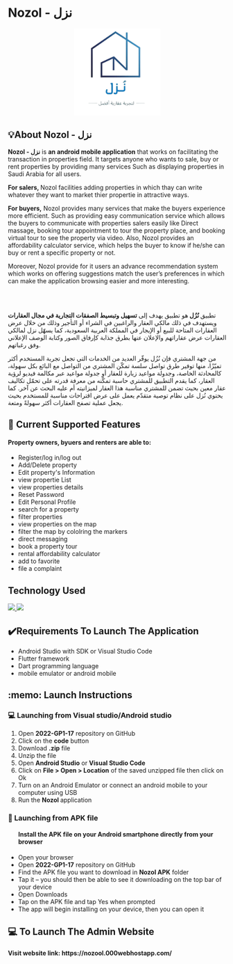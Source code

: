 # Nozol - نزل
 <p align="center">
 <img src="https://github.com/khloudaldughaim/2022-GP1-17/blob/master/assets/images/logo2.png" alt="Nozol logo" height="200" width="200">
 </p>
    
 <h2>💡About Nozol - نزل</h2>
 <p><strong> Nozol - نزل</strong> is <strong>an android mobile application</strong> that works on facilitating the transaction in properties field. It targets     anyone who wants to sale, buy or rent properties by providing many services Such as displaying properties in Saudi Arabia for all users.
    
<strong>For salers, </strong> Nozol facilities adding properties in which thay can write whatever they want to market thier propertie in attractive ways.
    
<strong>For buyers,</strong>  Nozol provides many services that make the buyers experience more efficient. Such as providing easy communication service which allows the buyers to communicate with properties salers easily like Direct massage, booking tour appointment to tour the property place, and booking virtual tour to see the property via video. Also, Nozol provides an affordability calculator service, which helps the buyer to know if he/she can buy or rent a specific property or not.

Moreover, Nozol provide for it users an advance recommendation system which works on offering suggestions match the user’s preferences in which can make the application browsing easier and more interesting.
</p> 

<br>
<br>


<p>
تطبيق<strong> نُزُل </strong>هو تطبيق يهدف إلى <strong>تسهيل وتبسيط الصفقات التجارية في مجال العقارات</strong> ويستهدف في ذلك مالكي العقار والراغبين في الشراء أو التأجير وذلك من خلال عرض العقارات المتاحة للبيع أو الإيجار في المملكة العربية السعودية،
كما يسهّل نزل لمالكي العقارات عرض عقاراتهم والإعلان عنها بطرق جذابة كإرفاق الصور وكتابة الوصف الإعلاني وفق رغباتهم. 

من جهة المشتري فإن نُزُل يوفّر العديد من الخدمات التي تجعل تجربة المستخدم أكثر تميّزًا، منها توفير طرق تواصل سلسة تمكّن المشتري من التواصل مع البائع بكل سهولة، كالمحادثة الخاصة، وجدولة مواعيد زيارة للعقار أو جدولة مواعيد عبر مكالمة فيديو لرؤية العقار، كما يقدم التطبيق للمشتري حاسبة تمكّنه من معرفة قدرته على تحمّل تكاليف عقار معين بحيث تضمن للمشتري مناسبة هذا العقار لميزانيته أم عليه البحث عن آخر. 
كما يحتوي نُزل على نظام توصية متقدّم يعمل على عرض اقتراحات مناسبة للمستخدم بحيث يجعل عملية تصفح العقارات أكثر سهولةً ومتعة.
 </p>
    
 <h2>🎯 Current Supported Features </h2>
 <h4>Property owners, byuers and renters are able to:</h4>
 <ul>
 <li>Register/log in/log out</li>
 <li>Add/Delete property</li>
 <li>Edit property's Information </li>
 <li>view propertie List </li>
 <li>view properties details </li>
 <li>Reset Password </li>
 <li>Edit Personal Profile</li>
 <li>search for a property</li>
 <li>filter properties</li>
 <li>view properties on the map</li>
 <li>filter the map by cololring the markers</li>
 <li>direct messaging</li>
 <li>book a property tour</li>
 <li>rental affordability calculator</li>
 <li>add to favorite</li>
 <li>file a complaint</li>
 </ul>
    
 <h2>Technology Used </h2>
 <p>
 <a href="https://skillicons.dev">
 <img src="https://skillicons.dev/icons?i=flutter,dart&theme=light" />
 </a>
 <a href="https://skillicons.dev">
 <img src="https://skillicons.dev/icons?i=firebase&theme=light" />
 </a>
 </p>  
 <h2>✔️Requirements To Launch The Application</h2>
 <ul>
 <li> Android Studio with SDK or Visual Studio Code</li>
 <li> Flutter framework </li>
 <li> Dart programming language </li>
 <li> mobile emulator or android mobile </li>
 </ul>
      
 <h2>:memo: Launch Instructions</h2>
 <h3>💻 Launching from Visual studio/Android studio</h3>
 <ol>
 <li> Open <strong>2022-GP1-17</strong> repository on GitHub</li>
 <li> Click on the <strong> code</strong> button</li>
 <li> Download <strong>.zip</strong> file</li>
 <li> Unzip the file </li>
 <li> Open <strong> Android Studio</strong> or <strong> Visual Studio Code</strong>  </li>
 <li> Click on <strong> File > Open > Location</strong> of the saved unzipped file then click on Ok</li>
 <li> Turn on an Android Emulator or connect an android mobile to your computer using USB </li>
 <li> Run the <strong>Nozol </strong> application </li>
 </ol>
 <h3>📲 Launching from APK file</h3>
 <ul>
 <h4>Install the APK file on your Android smartphone directly from your browser</h4>
 <li> Open your browser</li> 
 <li> Open <strong>2022-GP1-17</strong> repository on GitHub</li>
 <li> Find the APK file you want to download in <strong>Nozol APK</strong> folder</li> 
 <li> Tap it – you should then be able to see it downloading on the top bar of your device</li>
 <li> Open Downloads</li> 
 <li> Tap on the APK file and tap Yes when prompted</li> 
 <li> The app will begin installing on your device, then you can open it </li> 
 </ul> 
 
 <h2>💻 To Launch The Admin Website</h2>
 <h4>Visit website link: https://nozool.000webhostapp.com/ </h4>


